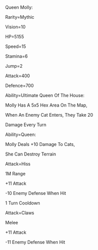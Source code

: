 Queen Molly:

Rarity=Mythic

Vision=10

HP=5155

Speed=15

Stamina=6

Jump=2

Attack=400

Defence=700

Ability=Ultimate Queen Of The House:

Molly Has A 5x5 Hex Area On The Map,

When An Enemy Cat Enters, They Take 20

Damage Every Turn

Ability=Queen:

Molly Deals +10 Damage To Cats,

She Can Destroy Terrain

Attack=Hiss

1M Range

+11 Attack

-10 Enemy Defense When Hit

1 Turn Cooldown

Attack=Claws

Melee

+11 Attack

-11 Enemy Defense When Hit
